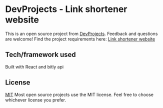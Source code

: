 # DevProjects - Link shortener website

This is an open source project from [DevProjects](http://www.codementor.io/projects). Feedback and questions are welcome!
Find the project requirements here: [Link shortener website](https://www.codementor.io/projects/web/link-shortener-website-brqjanf6zq)

## Tech/framework used
Built with React and bitly api

## License
[MIT](https://choosealicense.com/licenses/mit/)
Most open source projects use the MIT license. Feel free to choose whichever license you prefer.
